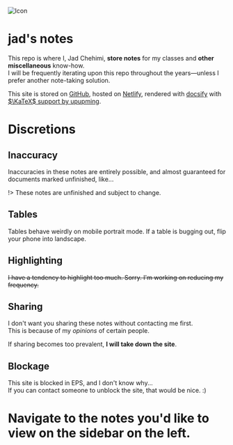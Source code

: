![Icon](favicon.ico)
# jad's notes

This repo is where I, Jad Chehimi, **store notes** for my classes and **other miscellaneous** know-how.  
I will be frequently iterating upon this repo throughout the years—unless I prefer another note-taking solution.

This site is stored on [GitHub](https://github.com/jadc/notes), hosted on [Netlify](https://netlify.com/), rendered with [docsify](https://docsify.js.org) with [$\KaTeX$ support by upupming](https://github.com/upupming/docsify-katex).

# Discretions
## Inaccuracy
Inaccuracies in these notes are entirely possible, and almost guaranteed for documents marked unfinished, like...

!> These notes are unfinished and subject to change.

## Tables
Tables behave weirdly on mobile portrait mode. If a table is bugging out, flip your phone into landscape.

## Highlighting
~~I have a tendency to highlight too much. Sorry. I'm working on reducing my frequency.~~

## Sharing
I don't want you sharing these notes without contacting me first.  
This is because of my *opinions* of certain people.

If sharing becomes too prevalent, **I will take down the site**. 

## Blockage
This site is blocked in EPS, and I don't know why...  
If you can contact someone to unblock the site, that would be nice. :)

<h1>
Navigate to the notes you'd like to view on the sidebar on the left.
</h1>
